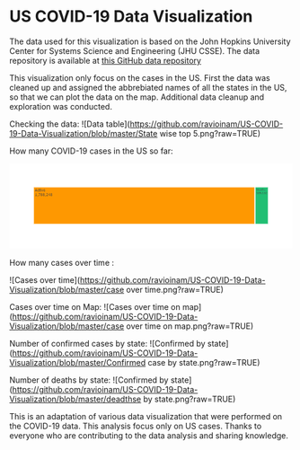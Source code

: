# US COVID-19 Data Visualization
 
The data used for this visualization is based on the John Hopkins University Center for Systems Science and Engineering (JHU CSSE). The data repository is available at [this GitHub data repository](https://github.com/CSSEGISandData/COVID-19)

This visualization only focus on the cases in the US. First the data was cleaned up and assigned the abbrebiated names of all the states in the US, so that we can plot the data on the map. Additional data cleanup and exploration was conducted. 

Checking the data:
![Data table](https://github.com/ravioinam/US-COVID-19-Data-Visualization/blob/master/State wise top 5.png?raw=TRUE)

How many COVID-19 cases in the US so far:

![Cases in US](https://github.com/ravioinam/US-COVID-19-Data-Visualization/blob/master/cases.png?raw=TRUE)

How many cases over time :

![Cases over time](https://github.com/ravioinam/US-COVID-19-Data-Visualization/blob/master/case over time.png?raw=TRUE)

Cases over time on Map:
![Cases over time on map](https://github.com/ravioinam/US-COVID-19-Data-Visualization/blob/master/case over time on map.png?raw=TRUE)

Number of confirmed cases by state:
![Confirmed by state](https://github.com/ravioinam/US-COVID-19-Data-Visualization/blob/master/Confirmed case by state.png?raw=TRUE)

Number of deaths by state:
![Confirmed by state](https://github.com/ravioinam/US-COVID-19-Data-Visualization/blob/master/deadthse by state.png?raw=TRUE)

 
 
 
 This is an adaptation of various data visualization that were performed on the COVID-19 data. This analysis focus only on US cases. Thanks to everyone who are contributing to the data analysis and sharing knowledge. 
